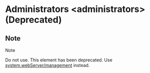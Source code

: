 Administrators &lt;administrators&gt; (Deprecated)
====================
<a id="001"></a>
## Note

> [!NOTE]
> Do not use. This element has been deprecated. Use [system.webServer/management](/system.webserver/management/index.md) instead.